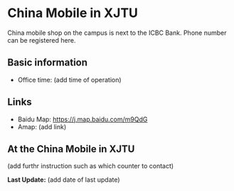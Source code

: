 # China Mobile in XJTU
China mobile shop on the campus is next to the ICBC Bank. Phone number can be registered here. 

## Basic information
* Office time: (add time of operation)

## Links
* Baidu Map: https://j.map.baidu.com/m9QdG
* Amap: (add link)

## At the China Mobile in XJTU
(add furthr instruction such as which counter to contact)

**Last Update:** (add date of last update)